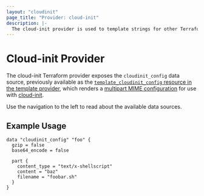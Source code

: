```yaml
---
layout: "cloudinit"
page_title: "Provider: cloud-init"
description: |-
  The cloud-init provider is used to template strings for other Terraform resources.
---
```


# Cloud-init Provider

The cloud-init Terraform provider exposes the `cloudinit_config` data source, previously available as the [`template_cloudinit_config` resource in the template provider](https://www.terraform.io/docs/providers/template/d/cloudinit_config.html), which renders a [multipart MIME configuration](https://cloudinit.readthedocs.io/en/latest/topics/format.html#mime-multi-part-archive) for use with [cloud-init](https://cloudinit.readthedocs.io/).

Use the navigation to the left to read about the available data sources.

## Example Usage

```hcl
data "cloudinit_config" "foo" {
  gzip = false
  base64_encode = false

  part {
    content_type = "text/x-shellscript"
    content = "baz"
    filename = "foobar.sh"
  }
}
```
